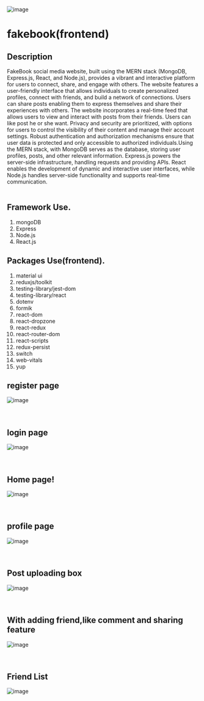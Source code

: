 ![image](https://github.com/Pranay36/fakebook-frontend/assets/98728524/368738d7-8545-43b9-a6cc-63842e676edd)

# fakebook(frontend)

## Description
FakeBook social media website, built using the MERN stack (MongoDB, Express.js, React, and Node.js), provides a vibrant and interactive platform for users to connect, share, and engage with others. The website features a user-friendly interface that allows individuals to create personalized profiles, connect with friends, and build a network of connections. Users can share posts enabling them to express themselves and share their experiences with others. The website incorporates a real-time feed that allows users to view and interact with posts from their friends. Users can like post he or she want. Privacy and security are prioritized, with options for users to control the visibility of their content and manage their account settings. Robust authentication and authorization mechanisms ensure that user data is protected and only accessible to authorized individuals.Using the MERN stack, with MongoDB serves as the database, storing user profiles, posts, and other relevant information. Express.js powers the server-side infrastructure, handling requests and providing APIs. React enables the development of dynamic and interactive user interfaces, while Node.js handles server-side functionality and supports real-time communication.
<br />
<br />

## Framework Use.
1. mongoDB
2. Express
3. Node.js
4. React.js

## Packages Use(frontend).
1.  material ui
2.  reduxjs/toolkit
3.  testing-library/jest-dom
4.  testing-library/react
5.  dotenv
6.  formik
7.  react-dom
8.  react-dropzone
9.  react-redux
10. react-router-dom
11. react-scripts
12. redux-persist
13. switch
14. web-vitals
15. yup

## register page
![image](https://github.com/Pranay36/fakebook-frontend/assets/98728524/bad639fe-585a-47a1-9352-50a3c31048fc)
<br/>
<br/>
<br/>


## login page
![image](https://github.com/Pranay36/fakebook-frontend/assets/98728524/ba458a11-da48-47e3-aef0-90c9541713bd)
<br/>
<br/>
<br/>

## Home page!
![image](https://github.com/Pranay36/fakebook-frontend/assets/98728524/9c5acd17-f068-4a0b-9d7d-204a232265eb)
<br/>
<br/>
<br/>

## profile page
![image](https://github.com/Pranay36/fakebook-frontend/assets/98728524/685dd820-6779-4bd2-ad6a-4355c1d969f0)
<br/>
<br/>
<br/>

## Post uploading box
![image](https://github.com/Pranay36/fakebook-frontend/assets/98728524/faf6a72e-943a-4c9d-abf1-e1a461241f51)
<br/>
<br/>
<br/>

## With adding friend,like comment and sharing feature
![image](https://github.com/Pranay36/fakebook-frontend/assets/98728524/4b430105-ecb5-4e41-a578-992489beb75e)
<br/>
<br/>
<br/>

## Friend List 
![image](https://github.com/Pranay36/fakebook-frontend/assets/98728524/a44e4602-44c6-467b-a511-999d994835bf)






